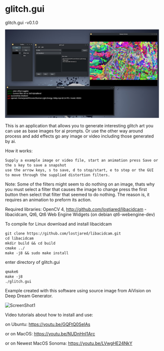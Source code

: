 # glitch.gui

glitch.gui  -v0.1.0 

![ScreenShot1](https://github.com/lostjared/glitch.gui/blob/main/images/image.jpg?raw=true "screenshot1")

This is an application that allows you to generate interesting glitch art you can use as base images for ai prompts. Or use the other way around process and add effects go any image or video including those generated by ai.

How it works:

    Supply a example image or video file, start an animation press Save or the s key to save a snapshot
    use the arrow keys, s to save, d to stop/start, e to step or the GUI to move through the supplied distortion filters.
Note:
    Some of the filters might seem to do nothing on an image, thats why you must select a filter that causes the image to change press the first button
    then select that filter that seemed to do nothing. The reason is, it requires an animation to preform its action.

Required libraries:
   OpenCV 4, http://github.com/lostjared/libacidcam - libacidcam, Qt6, Qt6 Web Engine Widgets (on debian qt6-webengine-dev)

To compile for Linux download and install libacidcam

    git clone https://github.com/lostjared/libacidcam.git
    cd libacidcam
    mkdir build && cd build
    cmake ../
    make -j8 && sudo make install

enter directory of glitch.gui

    qmake6
    make -j8
    ./glitch.gui


Example created with this software using source image from AiVision on Deep Dream Generator.

![ScreenShot1](https://github.com/lostjared/glitch.gui/blob/main/images/plug.gif?raw=true "screenshot2")

Video tutorials about how to install and use:


on Ubuntu: https://youtu.be/GQFtQ0SeIAs 


or on MacOS: https://youtu.be/NUDnHnl1Arc


or on Newest MacOS Sonoma: https://youtu.be/LVwgHE24NkY
